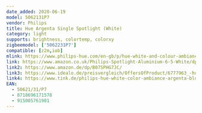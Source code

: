 ```yaml
---
date_added: 2020-06-19
model: 5062131P7
vendor: Philips
title: Hue Argenta Single Spotlight (White)
category: light
supports: brightness, colortemp, colorxy
zigbeemodel: ['5062231P7']
compatible: [z2m,iob]
mlink: https://www.philips-hue.com/en-gb/p/hue-white-and-colour-ambiance-argenta-single-spotlight/5062131P7
link: https://www.amazon.co.uk/Philips-Spotlight-Aluminium-6-5-White/dp/B07SPHG7JC/
link2: https://www.amazon.de/dp/B07SPHG7JC/
link3: https://www.idealo.de/preisvergleich/OffersOfProduct/6777963_-hue-white-color-ambiance-argenta-bluetooth-single-spot-weiss-50621-31-p7-philips.html
link4: https://www.tink.de/philips-hue-white-color-ambiance-argenta-bluetooth-spot-lampe
EAN: 
  - 50621/31/P7
  - 8718696171578
  - 915005761901
---
```

